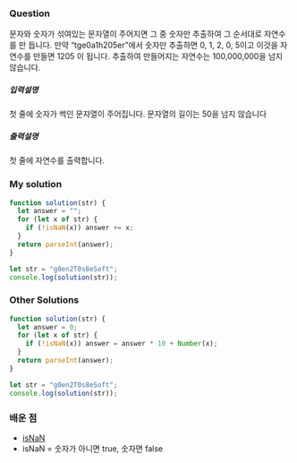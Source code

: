 ### Question

문자와 숫자가 섞여있는 문자열이 주어지면 그 중 숫자만 추출하여 그 순서대로 자연수를 만
듭니다.
만약 “tge0a1h205er”에서 숫자만 추출하면 0, 1, 2, 0, 5이고 이것을 자연수를 만들면 1205
이 됩니다.
추출하여 만들어지는 자연수는 100,000,000을 넘지 않습니다.

##### 입력설명

첫 줄에 숫자가 썩인 문자열이 주어집니다. 문자열의 길이는 50을 넘지 않습니다

##### 출력설명

첫 줄에 자연수를 출력합니다.

### My solution

```javascript
function solution(str) {
  let answer = "";
  for (let x of str) {
    if (!isNaN(x)) answer += x;
  }
  return parseInt(answer);
}

let str = "g0en2T0s8eSoft";
console.log(solution(str));
```

### Other Solutions

```javascript
function solution(str) {
  let answer = 0;
  for (let x of str) {
    if (!isNaN(x)) answer = answer * 10 + Number(x);
  }
  return parseInt(answer);
}

let str = "g0en2T0s8eSoft";
console.log(solution(str));
```

### 배운 점

- [isNaN](https://developer.mozilla.org/ko/docs/Web/JavaScript/Reference/Global_Objects/isNaN)
- isNaN = 숫자가 아니면 true, 숫자면 false

